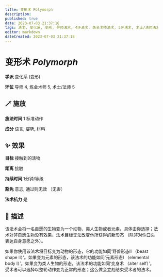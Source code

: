 ```yaml
---
title: 变形术 Polymorph
description: 
published: true
date: 2023-07-03 21:37:18
tags: 法术, 变化系, 变形, 导师法术, 4环法术, 炼金术师法术, 5环法术, 术士/法师法术
editor: markdown
dateCreated: 2023-07-03 21:37:18
---
```


# **变形术** *Polymorph*

**学派** 变化系 (变形) 

**环位** 导师 4, 炼金术师 5, 术士/法师 5

## 🪄 施放

**施法时间** 1 标准动作

**成分** 语言, 姿势, 材料

## ✨ 效果 

**目标** 接触到的活物 

**距离** 接触  

**持续时间** 1分钟/等级 

**豁免** 意志, 通过则无效 （无害）

**法术抗力** 是

## 📖 描述

该法术会将一名自愿的生物变为一个动物、类人生物或者元素，具体由你选择；法术对非自愿生物没有效果，法术目标无法改变他所获得的新形态 （除非对你口头表达自身意愿之外）。

如果你使用该法术将目标变为动物的形态，它的功能如同‘野兽形态II （beast shape II）’。如果变为元素的形态，该法术的功能如同‘元素形态I （elemental body I）’。如果变为类人生物的形态，该法术的功能如同‘变身术 （alter self）’。受术者可以选择以整轮动作变为正常的形态；这么做会立刻结束受术者的法术。
    